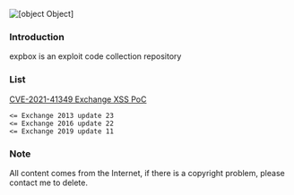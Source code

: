 ![[object Object]](https://socialify.git.ci/0x0021h/expbox/image?description=1&name=1&stargazers=1&theme=Light)

### Introduction
expbox is an exploit code collection repository


### List
[CVE-2021-41349 Exchange XSS PoC](https://github.com/0x0021h/expbox/blob/main/cve-2021-41349-poc.py)
```
<= Exchange 2013 update 23
<= Exchange 2016 update 22
<= Exchange 2019 update 11
```

### Note

All content comes from the Internet, if there is a copyright problem, please contact me to delete.

